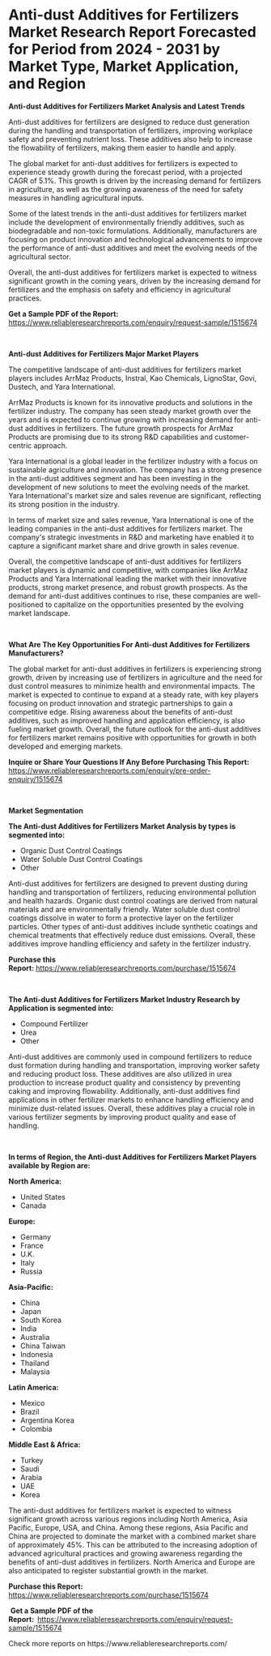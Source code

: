 <p><h1>Anti-dust Additives for Fertilizers Market Research Report Forecasted for Period from 2024 -  2031 by Market Type, Market Application, and Region</h1></p><p><strong>Anti-dust Additives for Fertilizers Market Analysis and Latest Trends</strong></p>
<p><p>Anti-dust additives for fertilizers are designed to reduce dust generation during the handling and transportation of fertilizers, improving workplace safety and preventing nutrient loss. These additives also help to increase the flowability of fertilizers, making them easier to handle and apply.</p><p>The global market for anti-dust additives for fertilizers is expected to experience steady growth during the forecast period, with a projected CAGR of 5.1%. This growth is driven by the increasing demand for fertilizers in agriculture, as well as the growing awareness of the need for safety measures in handling agricultural inputs.</p><p>Some of the latest trends in the anti-dust additives for fertilizers market include the development of environmentally friendly additives, such as biodegradable and non-toxic formulations. Additionally, manufacturers are focusing on product innovation and technological advancements to improve the performance of anti-dust additives and meet the evolving needs of the agricultural sector.</p><p>Overall, the anti-dust additives for fertilizers market is expected to witness significant growth in the coming years, driven by the increasing demand for fertilizers and the emphasis on safety and efficiency in agricultural practices.</p></p>
<p><strong>Get a Sample PDF of the Report:&nbsp;</strong> <a href="https://www.reliableresearchreports.com/enquiry/request-sample/1515674">https://www.reliableresearchreports.com/enquiry/request-sample/1515674</a></p>
<p>&nbsp;</p>
<p><strong>Anti-dust Additives for Fertilizers Major Market Players</strong></p>
<p><p>The competitive landscape of anti-dust additives for fertilizers market players includes ArrMaz Products, Instral, Kao Chemicals, LignoStar, Govi, Dustech, and Yara International. </p><p>ArrMaz Products is known for its innovative products and solutions in the fertilizer industry. The company has seen steady market growth over the years and is expected to continue growing with increasing demand for anti-dust additives in fertilizers. The future growth prospects for ArrMaz Products are promising due to its strong R&D capabilities and customer-centric approach.</p><p>Yara International is a global leader in the fertilizer industry with a focus on sustainable agriculture and innovation. The company has a strong presence in the anti-dust additives segment and has been investing in the development of new solutions to meet the evolving needs of the market. Yara International's market size and sales revenue are significant, reflecting its strong position in the industry.</p><p>In terms of market size and sales revenue, Yara International is one of the leading companies in the anti-dust additives for fertilizers market. The company's strategic investments in R&D and marketing have enabled it to capture a significant market share and drive growth in sales revenue.</p><p>Overall, the competitive landscape of anti-dust additives for fertilizers market players is dynamic and competitive, with companies like ArrMaz Products and Yara International leading the market with their innovative products, strong market presence, and robust growth prospects. As the demand for anti-dust additives continues to rise, these companies are well-positioned to capitalize on the opportunities presented by the evolving market landscape.</p></p>
<p>&nbsp;</p>
<p><strong>What Are The Key Opportunities For Anti-dust Additives for Fertilizers Manufacturers?</strong></p>
<p><p>The global market for anti-dust additives in fertilizers is experiencing strong growth, driven by increasing use of fertilizers in agriculture and the need for dust control measures to minimize health and environmental impacts. The market is expected to continue to expand at a steady rate, with key players focusing on product innovation and strategic partnerships to gain a competitive edge. Rising awareness about the benefits of anti-dust additives, such as improved handling and application efficiency, is also fueling market growth. Overall, the future outlook for the anti-dust additives for fertilizers market remains positive with opportunities for growth in both developed and emerging markets.</p></p>
<p><strong>Inquire or Share Your Questions If Any Before Purchasing This Report:</strong> <a href="https://www.reliableresearchreports.com/enquiry/pre-order-enquiry/1515674">https://www.reliableresearchreports.com/enquiry/pre-order-enquiry/1515674</a></p>
<p>&nbsp;</p>
<p><strong>Market Segmentation</strong></p>
<p><strong>The Anti-dust Additives for Fertilizers Market Analysis by types is segmented into:</strong></p>
<p><ul><li>Organic Dust Control Coatings</li><li>Water Soluble Dust Control Coatings</li><li>Other</li></ul></p>
<p><p>Anti-dust additives for fertilizers are designed to prevent dusting during handling and transportation of fertilizers, reducing environmental pollution and health hazards. Organic dust control coatings are derived from natural materials and are environmentally friendly. Water soluble dust control coatings dissolve in water to form a protective layer on the fertilizer particles. Other types of anti-dust additives include synthetic coatings and chemical treatments that effectively reduce dust emissions. Overall, these additives improve handling efficiency and safety in the fertilizer industry.</p></p>
<p><strong>Purchase this Report:&nbsp;</strong><a href="https://www.reliableresearchreports.com/purchase/1515674">https://www.reliableresearchreports.com/purchase/1515674</a></p>
<p>&nbsp;</p>
<p><strong>The Anti-dust Additives for Fertilizers Market Industry Research by Application is segmented into:</strong></p>
<p><ul><li>Compound Fertilizer</li><li>Urea</li><li>Other</li></ul></p>
<p><p>Anti-dust additives are commonly used in compound fertilizers to reduce dust formation during handling and transportation, improving worker safety and reducing product loss. These additives are also utilized in urea production to increase product quality and consistency by preventing caking and improving flowability. Additionally, anti-dust additives find applications in other fertilizer markets to enhance handling efficiency and minimize dust-related issues. Overall, these additives play a crucial role in various fertilizer segments by improving product quality and ease of handling.</p></p>
<p>&nbsp;</p>
<p><strong>In terms of Region, the Anti-dust Additives for Fertilizers Market Players available by Region are:</strong></p>
<p>
    <p> <strong> North America: </strong>
        <ul>
            <li>United States</li>
            <li>Canada</li>
        </ul>
        </p> 
    <p> <strong> Europe: </strong>
        <ul>
            <li>Germany</li>
            <li>France</li>
            <li>U.K.</li>
            <li>Italy</li>
            <li>Russia</li>
        </ul>
        </p> 
    <p> <strong> Asia-Pacific: </strong>
        <ul>
            <li>China</li>
            <li>Japan</li>
            <li>South Korea</li>
            <li>India</li>
            <li>Australia</li>
            <li>China Taiwan</li>
            <li>Indonesia</li>
            <li>Thailand</li>
            <li>Malaysia</li>
        </ul>
        </p> 
    <p> <strong> Latin America: </strong>
        <ul>
            <li>Mexico</li>
            <li>Brazil</li>
            <li>Argentina Korea</li>
            <li>Colombia</li>
        </ul>
        </p> 
    <p> <strong> Middle East & Africa: </strong>
        <ul>
            <li>Turkey</li>
            <li>Saudi</li>
            <li>Arabia</li>
            <li>UAE</li>
            <li>Korea</li>
        </ul>
    </p>
    </p>
<p><p>The anti-dust additives for fertilizers market is expected to witness significant growth across various regions including North America, Asia Pacific, Europe, USA, and China. Among these regions, Asia Pacific and China are projected to dominate the market with a combined market share of approximately 45%. This can be attributed to the increasing adoption of advanced agricultural practices and growing awareness regarding the benefits of anti-dust additives in fertilizers. North America and Europe are also anticipated to register substantial growth in the market.</p></p>
<p><strong>Purchase this Report: </strong><a href="https://www.reliableresearchreports.com/purchase/1515674">https://www.reliableresearchreports.com/purchase/1515674</a></p>
<p>&nbsp;<strong>Get a Sample PDF of the Report:&nbsp;&nbsp;</strong><a href="https://www.reliableresearchreports.com/enquiry/request-sample/1515674">https://www.reliableresearchreports.com/enquiry/request-sample/1515674</a></p>
<p><strong></strong></p>
<p>Check more reports on https://www.reliableresearchreports.com/</p>